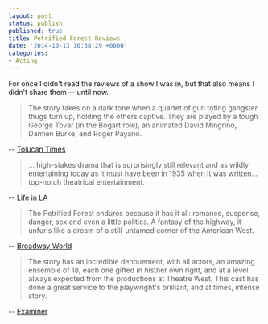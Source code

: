 ```yaml
---
layout: post
status: publish
published: true
title: Petrified Forest Reviews
date: '2014-10-13 10:38:29 +0000'
categories:
- Acting
---
```

For once I didn't read the reviews of a show I was in, but that also means I
didn't share them -- until now.

> The story takes on a dark tone when a quartet of gun toting gangster thugs turn
up, holding the others captive. They are played by a tough George Tovar (in the
Bogart role), an animated David Mingrino, Damien Burke, and Roger Payano.

-- [Tolucan
Times](http://tolucantimes.info/section/theatre_review/i-have-two-currently-running-productions-to-tell-you-about-this-week/)


> ... high-stakes drama that is surprisingly still relevant and as wildly
entertaining today as it must have been in 1935 when it was written... top-notch
theatrical entertainment.

-- [Life in
LA](http://lifeinla.com/entertainment/streams/theatre/128-theatre/862/the-petrified-forest-is-alive-and-well.html)

> The Petrified Forest endures because it has it all: romance, suspense, danger,
sex and even a little politics. A fantasy of the highway, it unfurls like a
dream of a still-untamed corner of the American West.

-- [Broadway
World](http:\\www.broadwayworld.com\los-angeles\article\BWW-Reviews-THE-PETRIFIED-FOREST-is-a-Clever-Mash-Up-of-a-Love-Story-Gangster-Tale-and-Political-Drama-20140324)

> The story has an incredible denouement, with all actors, an amazing ensemble
of 18, each one gifted in his\her own right, and at a level always expected from
the productions at Theatre West. This cast has done a great service to the
playwright's brilliant, and at times, intense story.

-- [Examiner](http:\\www.examiner.com\review\highway-dreams-and-drama-unfurled-the-petrified-forest?cid=rss)

